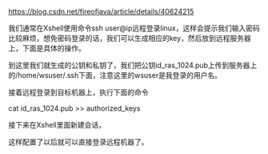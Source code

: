 https://blog.csdn.net/fireofjava/article/details/40624215

我们通常在Xshell使用命令ssh user@ip远程登录linux，这样会提示我们输入密码比较麻烦，想免密码登录的话，我们可以生成相应的key，然后放到远程服务器上，下面是具体的操作。

到这里我们就生成的公钥和私钥了，我们把公钥id_ras_1024.pub上传到服务器上的/home/wsuser/.ssh下面，注意这里的wsuser是我登录的用户名。

接着远程登录到目标机器上，执行下面的命令

cat id_ras_1024.pub >> authorized_keys

接下来在Xshell里面新建会话，

这样配置了以后就可以直接登录远程机器了。